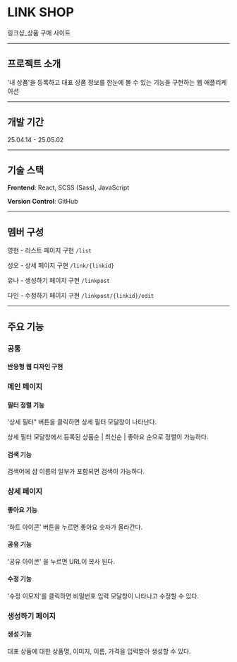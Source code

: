 # LINK SHOP 
 링크샵_상품 구매 사이트
 
---
## 프로젝트 소개 
 '내 상품'을 등록하고 대표 상품 정보를 한눈에 볼 수 있는 기능을 구현하는 웹 애플리케이션

---
## 개발 기간
25.04.14 - 25.05.02

---
## 기술 스택
**Frontend**: React, SCSS (Sass), JavaScript

**Version Control**: GitHub
 
---
## 멤버 구성
영현 - 리스트 페이지 구현 `/list`

성오 - 상세 페이지 구현 `/link/{linkid}`

유나 - 생성하기 페이지 구현 `/linkpost`

다인 - 수정하기 페이지 구현 `/linkpost/{linkid}/edit`

---
## 주요 기능
### 공통
#### 반응형 웹 디자인 구현
### 메인 페이지
#### 필터 정렬 기능
'상세 필터" 버튼을 클릭하면 상세 필터 모달창이 나타난다.

상세 필터 모달창에서 등록된 상품순 | 최신순 | 좋아요 순으로 정렬이 가능하다.
#### 검색 기능
검색어에 샵 이름의 일부가 포함되면 검색이 가능하다.
### 상세 페이지
#### 좋아요 기능
'하트 아이콘' 버튼을 누르면 좋아요 숫자가 올라간다.
#### 공유 기능
'공유 아이콘' 을 누르면 URL이 복사 된다.
#### 수정 기능
'수정 이모지'를 클릭하면 비밀번호 입력 모달창이 나타나고 수정할 수 있다.
### 생성하기 페이지
#### 생성 기능
대표 상품에 대한 상품명, 이미지, 이름, 가격을 입력받아 생성할 수 있다.
